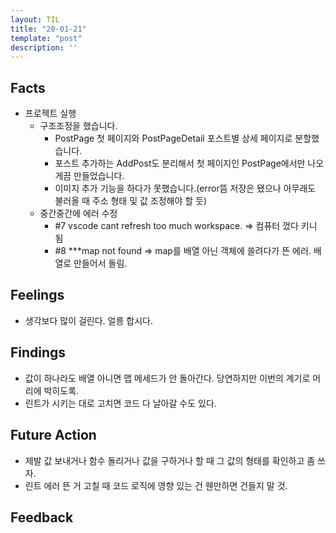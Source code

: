 ```yaml
---
layout: TIL
title: "20-01-21"
template: "post"
description: ''
---
```


## Facts

- 프로젝트 실행
  - 구조조정을 했습니다.
    - PostPage 첫 페이지와 PostPageDetail 포스트별 상세 페이지로 분할했습니다.
    - 포스트 추가하는 AddPost도 분리해서 첫 페이지인 PostPage에서만 나오게끔 만들었습니다.
    - 이미지 추가 기능을 하다가 못했습니다.(error뜸 저장은 됐으나 아무래도 불러올 때 주소 형태 및 값 조정해야 할 듯)
  - 중간중간에 에러 수정
    - #7 vscode cant refresh too much workspace. => 컴퓨터 껐다 키니 됨
    - #8 ***map not found => map를 배열 아닌 객체에 쓸려다가 뜬 에러. 배열로 만들어서 돌림.

## Feelings

- 생각보다 많이 걸린다. 얼릉 합시다.

## Findings

- 값이 하나라도 배열 아니면 맵 메세드가 안 돌아간다. 당연하지만 이번의 계기로 머리에 박히도록.
- 린트가 시키는 대로 고치면 코드 다 날아갈 수도 있다.

## Future Action

- 제발 값 보내거나 함수 돌리거나 값을 구하거나 할 때 그 값의 형태를 확인하고 좀 쓰자.
- 린트 에러 뜬 거 고칠 때 코드 로직에 영향 있는 건 웬만하면 건들지 말 것.

## Feedback
